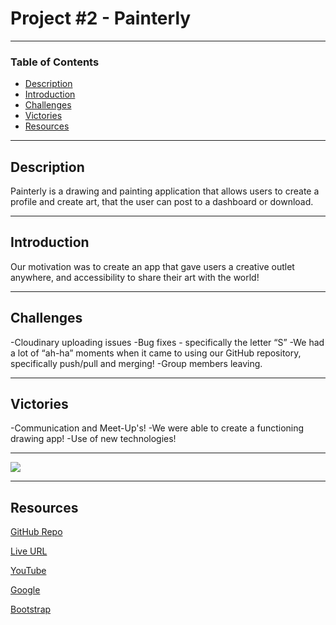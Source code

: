 # Project #2 - Painterly 
---

### Table of Contents
- [Description](#description)
- [Introduction](#introduction)
- [Challenges](#challenges)
- [Victories](#victories)
- [Resources](#resources)

---

## Description
Painterly is a drawing and painting application that allows users to create a profile and create art, that the user can post to a dashboard or download.  

---

## Introduction 

Our motivation was to create an app that gave users a creative outlet anywhere, and accessibility to share their art with the world! 
 

---

## Challenges

-Cloudinary uploading issues 
-Bug fixes - specifically the letter “S” 
-We had a lot of “ah-ha” moments when it came to using our GitHub repository, specifically push/pull and merging! 
-Group members leaving. 

---


## Victories

-Communication and Meet-Up's!
-We were able to create a functioning drawing app!
-Use of new technologies!

---

<img src= "./images/painterly.png"/>


---


## Resources 

<a href="https://github.com/sharni595/painterly">GitHub Repo</a>

<a href="https://painter1y.herokuapp.com/dashboard">Live URL</a>

<a href="https://www.youtube.com/watch?v=eVGEea7adDM"> YouTube</a>

<a href="https://www.google.com/webhp?hl=en&sa=X&ved=0ahUKEwiLjJ7fosLvAhWXW80KHawRD_oQPAgI">Google</a>

<a href="https://getbootstrap.com/">Bootstrap</a>
